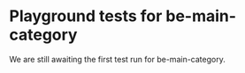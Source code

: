 # Playground tests for be-main-category
We are still awaiting the first test run for be-main-category.
